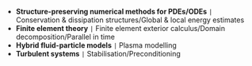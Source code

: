 - **Structure-preserving numerical methods for PDEs/ODEs** <code>&#124;</code> Conservation & dissipation structures/Global & local energy estimates
- **Finite element theory** <code>&#124;</code> Finite element exterior calculus/Domain decomposition/Parallel in time
- **Hybrid fluid-particle models** <code>&#124;</code> Plasma modelling
- **Turbulent systems** <code>&#124;</code> Stabilisation/Preconditioning